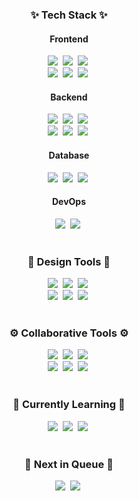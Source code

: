 <h3 align="center">✨ Tech Stack ✨</h3>
<h4 align="center">Frontend</h4>
<div align="center">
  <img src="https://img.shields.io/badge/HTML5-E34F26?style=flat&logo=html5&logoColor=white"/></a>&nbsp
  <img src="https://img.shields.io/badge/CSS3-1572B6?style=flat&logo=css3&logoColor=white"/></a>&nbsp
  <img src="https://img.shields.io/badge/JavaScript-F7DF1E?style=flat&logo=javascript&logoColor=white"/></a>&nbsp
</div>
<div align="center">
  <img src="https://img.shields.io/badge/TypeScript-3178C6?style=flat&logo=typescript&logoColor=white"/></a>&nbsp
  <img src="https://img.shields.io/badge/React-61DAFB?style=flat&logo=react&logoColor=white"/></a>&nbsp
  <img src="https://img.shields.io/badge/Next.js-000000?style=flat&logo=nextdotjs&logoColor=white"/></a>&nbsp
</div>
<h4 align="center">Backend</h4>
<div align="center">
  <img src="https://img.shields.io/badge/Maven-C71A36?style=flat&logo=apachemaven&logoColor=white"/></a>&nbsp
  <img src="https://img.shields.io/badge/Gradle-02303A?style=flat&logo=gradle&logoColor=white"/></a>&nbsp
  <img src="https://img.shields.io/badge/Thymeleaf-005F0F?style=flat&logo=thymeleaf&logoColor=white"/></a>&nbsp
</div>
<div align="center">
  <img src="https://img.shields.io/badge/Spring Legacy-6DB33F?style=flat&logo=spring&logoColor=white"/></a>&nbsp
  <img src="https://img.shields.io/badge/Spring Boot-6DB33F?style=flat&logo=springboot&logoColor=white"/></a>&nbsp
  <img src="https://img.shields.io/badge/Spring Security-6DB33F?style=flat&logo=springsecurity&logoColor=white"/></a>&nbsp
</div>
<h4 align="center">Database</h4>
<div align="center">
  <img src="https://img.shields.io/badge/MySQL-4479A1?style=flat&logo=mysql&logoColor=white"/></a>&nbsp
  <img src="https://img.shields.io/badge/PostgreSQL-4169E1?style=flat&logo=postgresql&logoColor=white"/></a>&nbsp
  <img src="https://img.shields.io/badge/Redis-FF4438?style=flat&logo=redis&logoColor=white"/></a>&nbsp
</div>
<h4 align="center">DevOps</h4>
<div align="center">
  <img src="https://img.shields.io/badge/Docker-2496ED?style=flat&logo=docker&logoColor=white"/></a>&nbsp
  <img src="https://img.shields.io/badge/Kubernetes-326CE5?style=flat&logo=kubernetes&logoColor=white"/></a>&nbsp
</div>

<br>

<h3 align="center">🎨 Design Tools 🎨</h3>
</div>
<div align="center">
  <img src="https://img.shields.io/badge/Photoshop-022139?style=flat&logo=photoshop&logoColor=white"/></a>&nbsp
  <img src="https://img.shields.io/badge/Illustrator-271501?style=flat&logo=illustrator&logoColor=white"/></a>&nbsp
  <img src="https://img.shields.io/badge/InDesign-610429?style=flat&logo=indesign&logoColor=white"/></a>&nbsp
</div>
<div align="center">
  <img src="https://img.shields.io/badge/Figma-F24E1E?style=flat&logo=figma&logoColor=white"/></a>&nbsp
  <img src="https://img.shields.io/badge/Framer-0055FF?style=flat&logo=framer&logoColor=white"/></a>&nbsp
  <img src="https://img.shields.io/badge/Aseprite-7D929E?style=flat&logo=aseprite&logoColor=white"/></a>&nbsp
<br>

<br>

<h3 align="center">⚙️ Collaborative Tools ⚙️</h3>
<div align="center">
  <img src="https://img.shields.io/badge/Discord-5865F2?style=flat&logo=discord&logoColor=white"/></a>&nbsp
  <img src="https://img.shields.io/badge/Notion-000000?style=flat&logo=notion&logoColor=white"/></a>&nbsp
  <img src="https://img.shields.io/badge/Obsidian-7C3AED?style=flat&logo=obsidian&logoColor=white"/></a>&nbsp
</div>
<div align="center">
  <img src="https://img.shields.io/badge/Github-181717?style=flat&logo=github&logoColor=white"/></a>&nbsp
  <img src="https://img.shields.io/badge/Slack-4A154B?style=flat&logo=slack&logoColor=white"/></a>&nbsp
  <img src="https://img.shields.io/badge/Jira-0052CC?style=flat&logo=jira&logoColor=white"/></a>&nbsp
</div>

<br>

<h3 align="center">🚧 Currently Learning 🚧</h3>
<div align="center">
  <img src="https://img.shields.io/badge/Supabase-3FCF8E?style=flat&logo=supabase&logoColor=white"/></a>&nbsp
  <img src="https://img.shields.io/badge/Prisma-2D3748?style=flat&logo=prisma&logoColor=white"/></a>&nbsp
  <img src="https://img.shields.io/badge/Vitest-6E9F18?style=flat&logo=vitest&logoColor=white"/></a>&nbsp
</div>

<br>

<h3 align="center">📅 Next in Queue 📅</h3>
<div align="center">
  <img src="https://img.shields.io/badge/Jenkins-D24939?style=flat&logo=jenkins&logoColor=white"/></a>&nbsp
  <img src="https://img.shields.io/badge/Electron-47848F?style=flat&logo=electron&logoColor=white"/></a>&nbsp
</div>
